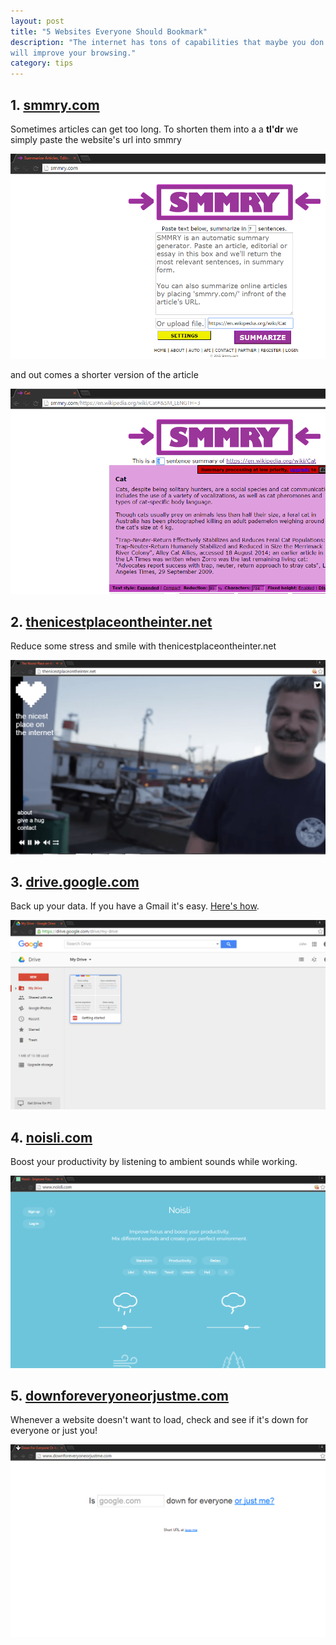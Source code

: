 ```yaml
---
layout: post
title: "5 Websites Everyone Should Bookmark"
description: "The internet has tons of capabilities that maybe you don't know about. Here are five great websites that
will improve your browsing."
category: tips
---
```


## 1. [smmry.com](http://smmry.com/)

Sometimes articles can get too long. To shorten them into a a **tl'dr** we simply paste the website's url into smmry

![smmry homepage](/images/smmry.png)

and out comes a shorter version of the article

![smmry entry cat](/images/smmry2.png)

## 2. [thenicestplaceontheinter.net](http://thenicestplaceontheinter.net/)

Reduce some stress and smile with thenicestplaceontheinter.net

![thenicestplaceontheinter](/images/thenicestplaceontheinternet.png)

## 3. [drive.google.com](https://drive.google.com)

Back up your data. If you have a Gmail it's easy. [Here's how](/tips/2016/04/03/back-up-your-data-on-the-cloud/).

![google drive](/images/googledrive.png)

## 4. [noisli.com](http://www.noisli.com/)

Boost your productivity by listening to ambient sounds while working.

![noisli website homepage](/images/noisli.png)

## 5. [downforeveryoneorjustme.com](http://www.downforeveryoneorjustme.com/)

Whenever a website doesn't want to load, check and see if it's down for everyone or just you!

![down for everyone homepage](/images/downforeveryone.png)
